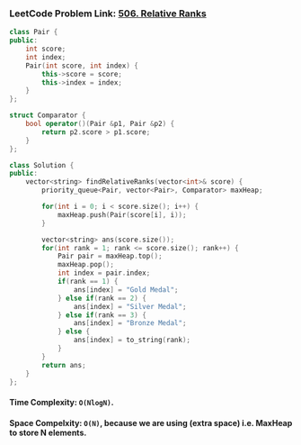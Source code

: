 ### LeetCode Problem Link: [506. Relative Ranks](https://leetcode.com/problems/relative-ranks/)

```cpp
class Pair {
public:
    int score;
    int index;
    Pair(int score, int index) {
        this->score = score;
        this->index = index;
    }
};

struct Comparator {
    bool operator()(Pair &p1, Pair &p2) {
        return p2.score > p1.score;
    }
};

class Solution {
public:
    vector<string> findRelativeRanks(vector<int>& score) {
        priority_queue<Pair, vector<Pair>, Comparator> maxHeap;

        for(int i = 0; i < score.size(); i++) {
            maxHeap.push(Pair(score[i], i));
        }

        vector<string> ans(score.size());
        for(int rank = 1; rank <= score.size(); rank++) {
            Pair pair = maxHeap.top();
            maxHeap.pop();
            int index = pair.index;
            if(rank == 1) {
                ans[index] = "Gold Medal";
            } else if(rank == 2) {
                ans[index] = "Silver Medal";
            } else if(rank == 3) {
                ans[index] = "Bronze Medal";
            } else {
                ans[index] = to_string(rank);
            }
        }
        return ans;
    }
};
```

#### Time Complexity: `O(NlogN)`.

#### Space Compelxity: `O(N)`, because we are using (extra space) i.e. MaxHeap to store N elements.
